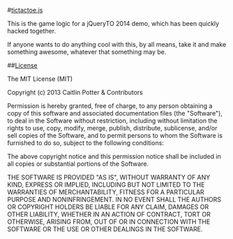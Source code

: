 #[tictactoe.js](http://github.com/caitp/tictactoe.js)

This is the game logic for a jQueryTO 2014 demo, which has been quickly hacked together.

If anyone wants to do anything cool with this, by all means, take it and make something
awesome, whatever that something may be.

##[License](LICENSE)

The MIT License (MIT)

Copyright (c) 2013 Caitlin Potter & Contributors

Permission is hereby granted, free of charge, to any person obtaining a copy of this software and associated documentation files (the "Software"), to deal in the Software without restriction, including without limitation the rights to use, copy, modify, merge, publish, distribute, sublicense, and/or sell copies of the Software, and to permit persons to whom the Software is furnished to do so, subject to the following conditions:

The above copyright notice and this permission notice shall be included in all copies or substantial portions of the Software.

THE SOFTWARE IS PROVIDED "AS IS", WITHOUT WARRANTY OF ANY KIND, EXPRESS OR IMPLIED, INCLUDING BUT NOT LIMITED TO THE WARRANTIES OF MERCHANTABILITY, FITNESS FOR A PARTICULAR PURPOSE AND NONINFRINGEMENT. IN NO EVENT SHALL THE AUTHORS OR COPYRIGHT HOLDERS BE LIABLE FOR ANY CLAIM, DAMAGES OR OTHER LIABILITY, WHETHER IN AN ACTION OF CONTRACT, TORT OR OTHERWISE, ARISING FROM, OUT OF OR IN CONNECTION WITH THE SOFTWARE OR THE USE OR OTHER DEALINGS IN THE SOFTWARE.
